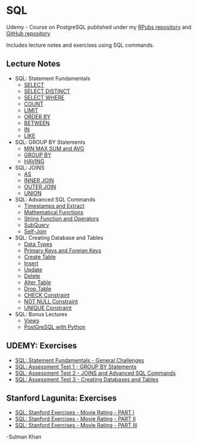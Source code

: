 # SQL
Udemy - Course on PostgreSQL published under my [RPubs repository](https://rpubs.com/SulmanKhan/444167) and [GitHub repository](https://github.com/SulmanK/SQL)

Includes lecture notes and exercises using SQL commands.




## Lecture Notes
 * SQL: Statement Fundamentals
      + [SELECT](https://rpubs.com/SulmanKhan/446183) 
      + [SELECT DISTINCT](https://rpubs.com/SulmanKhan/446184)
      + [SELECT WHERE](https://rpubs.com/SulmanKhan/446185)
      + [COUNT](https://rpubs.com/SulmanKhan/446186)
      + [LIMIT](https://rpubs.com/SulmanKhan/446187)
      + [ORDER BY](https://rpubs.com/SulmanKhan/446188)
      + [BETWEEN](https://rpubs.com/SulmanKhan/446189)
      + [IN](https://rpubs.com/SulmanKhan/446190)
      + [LIKE](https://rpubs.com/SulmanKhan/446191)
 * SQL: GROUP BY Statements
      + [MIN MAX SUM and AVG](https://rpubs.com/SulmanKhan/446201)
      + [GROUP BY](https://rpubs.com/SulmanKhan/446211)
      + [HAVING](https://rpubs.com/SulmanKhan/446220)
 * SQL: JOINS
      + [AS](https://rpubs.com/SulmanKhan/446240)
      + [INNER JOIN](https://rpubs.com/SulmanKhan/446251)
      + [OUTER JOIN](https://rpubs.com/SulmanKhan/446263)
      + [UNION](https://rpubs.com/SulmanKhan/446267)
 * SQL: Advanced SQL Commands
      + [Timestamps and Extract](https://rpubs.com/SulmanKhan/446273)
      + [Mathematical Functions](https://rpubs.com/SulmanKhan/446278)
      + [String Function and Operators](https://rpubs.com/SulmanKhan/446286)
      + [SubQuery](https://rpubs.com/SulmanKhan/446843)
      + [Self-Join](https://rpubs.com/SulmanKhan/446864)
 * SQL: Creating Database and Tables
      + [Data Types](https://rpubs.com/SulmanKhan/446887)
      + [Primary Keys and Foreign Keys](https://rpubs.com/SulmanKhan/446893)
      + [Create Table](https://rpubs.com/SulmanKhan/446912)
      + [Insert](https://rpubs.com/SulmanKhan/446924)
      + [Update](https://rpubs.com/SulmanKhan/446927)
      + [Delete](https://rpubs.com/SulmanKhan/446931)
      + [Alter Table](https://rpubs.com/SulmanKhan/446942)
      + [Drop Table](https://rpubs.com/SulmanKhan/446951)
      + [CHECK Constraint](https://rpubs.com/SulmanKhan/446968)
      + [NOT NULL Constraint](https://rpubs.com/SulmanKhan/446982)
      + [UNIQUE Constraint](https://rpubs.com/SulmanKhan/446989)
 * SQL: Bonus Lectures
      + [Views](https://rpubs.com/SulmanKhan/447035)
      + [PostGreSQL with Python](https://github.com/SulmanK/SQL/blob/master/Lecture%20Notes/Extra/PostGreSQL%20with%20Python.txt)
    
## UDEMY: Exercises
 * [SQL: Statement Fundamentals - General Challenges](https://rpubs.com/SulmanKhan/446192)
 * [SQL: Assessment Test 1 - GROUP BY Statements](https://rpubs.com/SulmanKhan/446225)
 * [SQL: Assessment Test 2 - JOINS and Advanced SQL Commands](https://rpubs.com/SulmanKhan/446873)
 * [SQL: Assessment Test 3 - Creating Databases and Tables](https://rpubs.com/SulmanKhan/447015)
 

## Stanford Lagunita: Exercises
 * [SQL: Stanford Exercises - Movie Rating -  PART I](https://rpubs.com/SulmanKhan/449883)
 * [SQL: Stanford Exercises - Movie Rating - PART II](https://rpubs.com/SulmanKhan/449884)
 * [SQL: Stanford Exercises - Movie Rating - PART III](https://rpubs.com/SulmanKhan/449885)






-Sulman Khan
